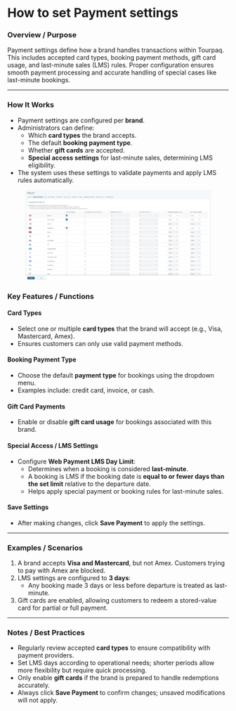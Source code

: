# How to set Payment settings

### **Overview / Purpose**

Payment settings define how a brand handles transactions within Tourpaq. This includes accepted card types, booking payment methods, gift card usage, and last-minute sales (LMS) rules. Proper configuration ensures smooth payment processing and accurate handling of special cases like last-minute bookings.

***

### **How It Works**

* Payment settings are configured per **brand**.
* Administrators can define:
  * Which **card types** the brand accepts.
  * The default **booking payment type**.
  * Whether **gift cards** are accepted.
  * **Special access settings** for last-minute sales, determining LMS eligibility.
* The system uses these settings to validate payments and apply LMS rules automatically.

<figure><img src="../.gitbook/assets/image (4) (1) (1) (1) (1) (1) (1) (1) (1) (1) (1) (1) (1) (1).png" alt=""><figcaption></figcaption></figure>

### **Key Features / Functions**

#### **Card Types**

* Select one or multiple **card types** that the brand will accept (e.g., Visa, Mastercard, Amex).
* Ensures customers can only use valid payment methods.

#### **Booking Payment Type**

* Choose the default **payment type** for bookings using the dropdown menu.
* Examples include: credit card, invoice, or cash.

#### **Gift Card Payments**

* Enable or disable **gift card usage** for bookings associated with this brand.

#### **Special Access / LMS Settings**

* Configure **Web Payment LMS Day Limit**:
  * Determines when a booking is considered **last-minute**.
  * A booking is LMS if the booking date is **equal to or fewer days than the set limit** relative to the departure date.
  * Helps apply special payment or booking rules for last-minute sales.

#### **Save Settings**

* After making changes, click **Save Payment** to apply the settings.

***

### **Examples / Scenarios**

1. A brand accepts **Visa and Mastercard**, but not Amex. Customers trying to pay with Amex are blocked.
2. LMS settings are configured to **3 days**:
   * Any booking made 3 days or less before departure is treated as last-minute.
3. Gift cards are enabled, allowing customers to redeem a stored-value card for partial or full payment.

***

### **Notes / Best Practices**

* Regularly review accepted **card types** to ensure compatibility with payment providers.
* Set LMS days according to operational needs; shorter periods allow more flexibility but require quick processing.
* Only enable **gift cards** if the brand is prepared to handle redemptions accurately.
* Always click **Save Payment** to confirm changes; unsaved modifications will not apply.

